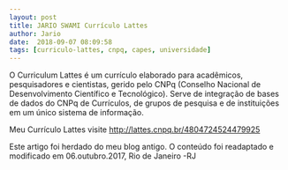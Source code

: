 ```yaml
---
layout: post
title: JARIO SWAMI Currículo Lattes
author: Jario
date:  2018-09-07 08:09:58
tags: [curriculo-lattes, cnpq, capes, universidade]
---
```

O Curriculum Lattes é um currículo elaborado para acadêmicos, pesquisadores e cientistas, gerido pelo CNPq (Conselho Nacional de Desenvolvimento Científico e Tecnológico). Serve de integração de bases de dados do CNPq de Currículos, de grupos de pesquisa e de instituições em um único sistema de informação.  


Meu Currículo Lattes visite  http://lattes.cnpq.br/4804724524479925  


 Este artigo foi herdado do meu blog antigo. O conteúdo foi readaptado e modificado em 06.outubro.2017, Rio de Janeiro -RJ